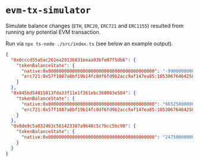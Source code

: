 # `evm-tx-simulator`

Simulate balance changes (`ETH`, `ERC20`, `ERC721` and `ERC1155`) resulted from running any potential EVM transaction.

Run via `npx ts-node ./src/index.ts` (see below an example output).

```json
{
  "0x0cccd55a5ac261ea29136831eeaa93bfe07f5db6": {
    "tokenBalanceState": {
      "native:0x0000000000000000000000000000000000000000": "-990000000000000",
      "erc721:0x57f1887a8bf19b14fc0df6fd9b2acc9af147ea85:10530676464258429157976288980766951099646391566276924398001212535050412393470": "1"
    }
  },
  "0x845bd54015813fda33f11e1f261ebc360983e584": {
    "tokenBalanceState": {
      "native:0x0000000000000000000000000000000000000000": "965250000000000",
      "erc721:0x57f1887a8bf19b14fc0df6fd9b2acc9af147ea85:10530676464258429157976288980766951099646391566276924398001212535050412393470": "-1"
    }
  },
  "0x8de9c5a032463c561423387a9648c5c7bcc5bc90": {
    "tokenBalanceState": {
      "native:0x0000000000000000000000000000000000000000": "24750000000000"
    }
  }
}
```
